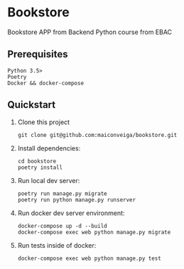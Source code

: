 # Bookstore

Bookstore APP from Backend Python course from EBAC

## Prerequisites

```
Python 3.5>
Poetry
Docker && docker-compose

```

## Quickstart

1. Clone this project

   ```shell
   git clone git@github.com:maiconveiga/bookstore.git
   ```

2. Install dependencies:

   ```shell
   cd bookstore
   poetry install
   ```

3. Run local dev server:

   ```shell
   poetry run manage.py migrate
   poetry run python manage.py runserver
   ```
   
4. Run docker dev server environment:

   ```shell
   docker-compose up -d --build 
   docker-compose exec web python manage.py migrate
   ```

5. Run tests inside of docker:

   ```shell
   docker-compose exec web python manage.py test
   ```



